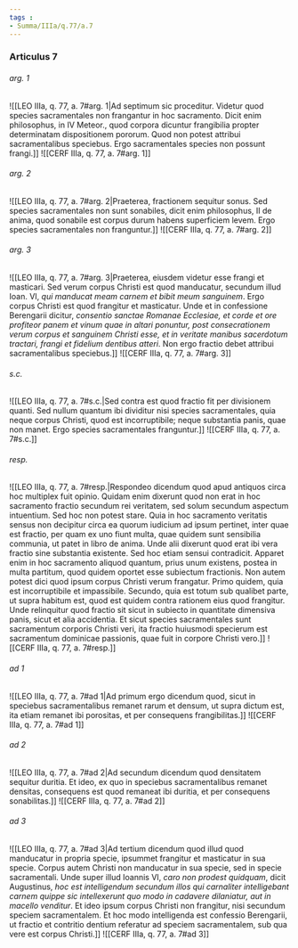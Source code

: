 ```yaml
---
tags : 
- Summa/IIIa/q.77/a.7
---
```


### Articulus 7

###### arg. 1
![[LEO IIIa, q. 77, a. 7#arg. 1|Ad septimum sic proceditur. Videtur quod species sacramentales non frangantur in hoc sacramento. Dicit enim philosophus, in IV Meteor., quod corpora dicuntur frangibilia propter determinatam dispositionem pororum. Quod non potest attribui sacramentalibus speciebus. Ergo sacramentales species non possunt frangi.]]
![[CERF IIIa, q. 77, a. 7#arg. 1]]

###### arg. 2
![[LEO IIIa, q. 77, a. 7#arg. 2|Praeterea, fractionem sequitur sonus. Sed species sacramentales non sunt sonabiles, dicit enim philosophus, II de anima, quod sonabile est corpus durum habens superficiem levem. Ergo species sacramentales non franguntur.]]
![[CERF IIIa, q. 77, a. 7#arg. 2]]

###### arg. 3
![[LEO IIIa, q. 77, a. 7#arg. 3|Praeterea, eiusdem videtur esse frangi et masticari. Sed verum corpus Christi est quod manducatur, secundum illud Ioan. VI, *qui manducat meam carnem et bibit meum sanguinem*. Ergo corpus Christi est quod frangitur et masticatur. Unde et in confessione Berengarii dicitur, *consentio sanctae Romanae Ecclesiae, et corde et ore profiteor panem et vinum quae in altari ponuntur, post consecrationem verum corpus et sanguinem Christi esse, et in veritate manibus sacerdotum tractari, frangi et fidelium dentibus atteri*. Non ergo fractio debet attribui sacramentalibus speciebus.]]
![[CERF IIIa, q. 77, a. 7#arg. 3]]

###### s.c.
![[LEO IIIa, q. 77, a. 7#s.c.|Sed contra est quod fractio fit per divisionem quanti. Sed nullum quantum ibi dividitur nisi species sacramentales, quia neque corpus Christi, quod est incorruptibile; neque substantia panis, quae non manet. Ergo species sacramentales franguntur.]]
![[CERF IIIa, q. 77, a. 7#s.c.]]

###### resp.
![[LEO IIIa, q. 77, a. 7#resp.|Respondeo dicendum quod apud antiquos circa hoc multiplex fuit opinio. Quidam enim dixerunt quod non erat in hoc sacramento fractio secundum rei veritatem, sed solum secundum aspectum intuentium. Sed hoc non potest stare. Quia in hoc sacramento veritatis sensus non decipitur circa ea quorum iudicium ad ipsum pertinet, inter quae est fractio, per quam ex uno fiunt multa, quae quidem sunt sensibilia communia, ut patet in libro de anima. Unde alii dixerunt quod erat ibi vera fractio sine substantia existente. Sed hoc etiam sensui contradicit. Apparet enim in hoc sacramento aliquod quantum, prius unum existens, postea in multa partitum, quod quidem oportet esse subiectum fractionis. Non autem potest dici quod ipsum corpus Christi verum frangatur. Primo quidem, quia est incorruptibile et impassibile. Secundo, quia est totum sub qualibet parte, ut supra habitum est, quod est quidem contra rationem eius quod frangitur. Unde relinquitur quod fractio sit sicut in subiecto in quantitate dimensiva panis, sicut et alia accidentia. Et sicut species sacramentales sunt sacramentum corporis Christi veri, ita fractio huiusmodi specierum est sacramentum dominicae passionis, quae fuit in corpore Christi vero.]]
![[CERF IIIa, q. 77, a. 7#resp.]]

###### ad 1
![[LEO IIIa, q. 77, a. 7#ad 1|Ad primum ergo dicendum quod, sicut in speciebus sacramentalibus remanet rarum et densum, ut supra dictum est, ita etiam remanet ibi porositas, et per consequens frangibilitas.]]
![[CERF IIIa, q. 77, a. 7#ad 1]]

###### ad 2
![[LEO IIIa, q. 77, a. 7#ad 2|Ad secundum dicendum quod densitatem sequitur duritia. Et ideo, ex quo in speciebus sacramentalibus remanet densitas, consequens est quod remaneat ibi duritia, et per consequens sonabilitas.]]
![[CERF IIIa, q. 77, a. 7#ad 2]]

###### ad 3
![[LEO IIIa, q. 77, a. 7#ad 3|Ad tertium dicendum quod illud quod manducatur in propria specie, ipsummet frangitur et masticatur in sua specie. Corpus autem Christi non manducatur in sua specie, sed in specie sacramentali. Unde super illud Ioannis VI, *caro non prodest quidquam*, dicit Augustinus, *hoc est intelligendum secundum illos qui carnaliter intelligebant carnem quippe sic intellexerunt quo modo in cadavere dilaniatur, aut in macello venditur*. Et ideo ipsum corpus Christi non frangitur, nisi secundum speciem sacramentalem. Et hoc modo intelligenda est confessio Berengarii, ut fractio et contritio dentium referatur ad speciem sacramentalem, sub qua vere est corpus Christi.]]
![[CERF IIIa, q. 77, a. 7#ad 3]]

